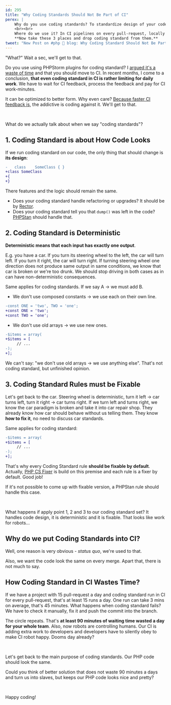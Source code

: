 ```yaml
---
id: 295
title: "Why Coding Standards Should Not Be Part of CI"
perex: |
    Why do you use coding standards? To standardize design of your code, so any contributor will produce somewhat similar PHP code.
    <br><br>
    Where do we use it? In CI pipelines on every pull-request, locally in command line or withing PHPStorm.
    **Now take these 3 places and drop coding standard from them.**
tweet: "New Post on #php 🐘 blog: Why Coding Standard Should Not Be Part of CI"
---
```


"What?" Wait a sec, we'll get to that.

Do you use using PHPStorm plugins for coding standard? I [argued it's a waste of time](/blog/2019/06/24/do-you-use-php-codesniffer-and-php-cs-fixer-phpstorm-plugin-you-are-slow-and-expensive/) and that you should move to CI. In recent months, I come to a conclusion, **that even coding standard in CI is rather limiting for daily work**. We have to wait for CI feedback, process the feedback and pay for CI work-minutes.

It can be optimized to better form. Why even care? [Because faster CI feedback is](/blog/2020/01/13/why-is-first-instant-feedback-crucial-to-developers/), the addictive is coding against it. We'll get to that.

<br>

What do we actually talk about when we say "coding standards"?

## 1. Coding Standard is about How Code Looks

If we run coding standard on our code, the only thing that should change is **its design**:

```diff
-   class    SomeClass { }
+class SomeClass
+{
+}
```

There features and the logic should remain the same.

- Does your coding standard handle refactoring or upgrades? It should be by [Rector](https://github.com/rectorphp/rector).
- Does your coding standard tell you that `dump()` was left in the code? [PHPStan](https://github.com/phpstan/phpstan) should handle that.

## 2. Coding Standard is Deterministic

**Deterministic means that each input has exactly one output**.

E.g. you have a car. If you turn its steering wheel to the left, the car will turn left. If you turn it right, the car will turn right. If turning steering wheel one direction does not produce same output in same conditions, we know that car is broken or we're too drunk. We should stop driving in both cases as in can have non-deterministic consequences.

Same applies for coding standards. If we say A → we must add B.

- We don't use composed constants → we use each on their own line.

```diff
-const ONE = 'two', TWO = 'one';
+const ONE = 'two';
+const TWO = 'one';
```

- We don't use old arrays → we use new ones.

```diff
-$items = array(
+$items = [
     // ...
-);
+];
```

We can't say: "we don't use old arrays → we use anything else". That's not coding standard, but unfinished opinion.

## 3. Coding Standard Rules must be Fixable

Let's get back to the car. Steering wheel is deterministic, turn it left → car turns left, turn it right → car turns right. If we turn left and turns right, we know the car paradigm is broken and take it into car repair shop. They already know how car should behave without us telling them. They know **how to fix it**, no need to discuss car standards.

Same applies for coding standard:

```diff
-$items = array(
+$items = [
     // ...
-);
+];
```

That's why every Coding Standard rule **should be fixable by default**. Actually, [PHP CS Fixer](https://github.com/FriendsOfPHP/PHP-CS-Fixer) is build on this premise and each rule is a fixer by default. Good job!

If it's not possible to come up with fixable version, a PHPStan rule should handle this case.

<br>

What happens if apply point 1, 2 and 3 to our coding standard set? It handles code design, it is deterministic and it is fixable. That looks like work for robots...

## Why do we put Coding Standards into CI?

Well, one reason is very obvious - *status quo*, we're used to that.

Also, we want the code look the same on every merge. Apart that, there is not much to say.

## How Coding Standard in CI Wastes Time?

If we have a project with 15 pull-request a day and coding standard run in CI for every pull-request, that's at least 15 runs a day.
One run can take 3 mins on average, that's 45 minutes. What happens when coding standard fails? We have to check it manually, fix it and push the commit into the branch.

The circle repeats. That's **at least 90 minutes of waiting time wasted a day for your whole team**. Also, now robots are controlling humans. Our CI is adding extra work to developers and developers have to silently obey to make CI robot happy. Dooms day already?

<br>

Let's get back to the main purpose of coding standards. Our PHP code should look the same.

Could you think of better solution that does not waste 90 minutes a days and turn us into slaves, but keeps our PHP code looks nice and pretty?

<br>

Happy coding!
